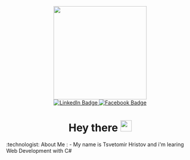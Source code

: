 <div id="header" align="center">
  <img src="https://media.giphy.com/media/v1.Y2lkPTc5MGI3NjExN2IzNjY3N2M0MGJhOWE3MDRkNDcyZmI2NTQwYTU4ZDBkNzg5Y2I4MSZjdD1z/jdPMeyv9rn0hZHh8n9/giphy.gif" width="250" height="250"/>
</div>
<div id="badges" align="center">
  <a href="https://www.linkedin.com/in/tsvetomir-hristov-a35071228">
    <img src="https://img.shields.io/badge/LinkedIn-blue?style=for-the-badge&logo=linkedin&logoColor=white" alt="LinkedIn Badge"/>
  </a>
  <a href="https://www.facebook.com/profile.php?id=100014919491758">
    <img src="https://img.shields.io/badge/Facebook-blue?style=for-the-badge&logo=facebook&logoColor=white" alt="Facebook Badge"/>
  </a>
</div>
<div id="counter" align="center">
<img src="https://komarev.com/ghpvc/?username=Cecoto&style=flat-square&color=blue" alt=""/>
</div>
<h1 align="center">
  Hey there
  <img src="https://media.giphy.com/media/hvRJCLFzcasrR4ia7z/giphy.gif" width="30px"/>
</h1>
:technologist: About Me :
- My name is Tsvetomir Hristov and i'm learing Web Development with C#

